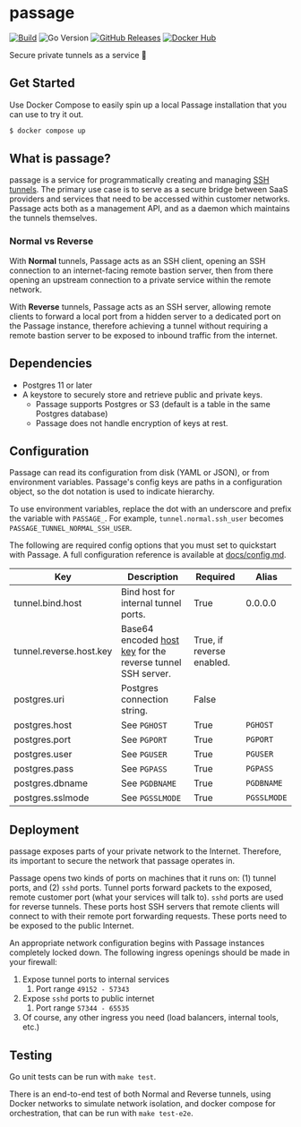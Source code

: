 # passage
[![Build](https://github.com/hightouchio/passage/actions/workflows/build.yml/badge.svg?branch=master)](https://github.com/hightouchio/passage/actions/workflows/build.yml)
![Go Version](https://shields.io/github/go-mod/go-version/hightouchio/passage)
[![GitHub Releases](https://shields.io/github/v/release/hightouchio/passage?display_name=tag&include_prereleases)](https://github.com/hightouchio/passage/releases)
[![Docker Hub](https://shields.io/docker/v/hightouchio/passage?label=docker&sort=semver)](https://hub.docker.com/r/hightouchio/passage)

Secure private tunnels as a service 🔐

## Get Started
Use Docker Compose to easily spin up a local Passage installation that you can use to try it out.
```bash 
$ docker compose up
```

## What is passage?
passage is a service for programmatically creating and managing [SSH tunnels](https://www.ssh.com/academy/ssh/tunneling). The primary use case is to serve as a secure bridge between SaaS providers and services that need to be accessed within customer networks. Passage acts both as a management API, and as a daemon which maintains the tunnels themselves. 

### Normal vs Reverse
With **Normal** tunnels, Passage acts as an SSH client, opening an SSH connection to an internet-facing remote bastion server, then from there opening an upstream connection to a private service within the remote network.

With **Reverse** tunnels, Passage acts as an SSH server, allowing remote clients to forward a local port from a hidden server to a dedicated port on the Passage instance, therefore achieving a tunnel without requiring a remote bastion server to be exposed to inbound traffic from the internet.

## Dependencies
- Postgres 11 or later
- A keystore to securely store and retrieve public and private keys.
  - Passage supports Postgres or S3 (default is a table in the same Postgres database)
  - Passage does not handle encryption of keys at rest.

## Configuration
Passage can read its configuration from disk (YAML or JSON), or from environment variables.
Passage's config keys are paths in a configuration object, so the dot notation is used to indicate hierarchy.

To use environment variables, replace the dot with an underscore and prefix the variable with `PASSAGE_`.
For example, `tunnel.normal.ssh_user` becomes `PASSAGE_TUNNEL_NORMAL_SSH_USER`.

The following are required config options that you must set to quickstart with Passage. A full configuration reference is available at [docs/config.md](docs/config.md). 

| **Key**          | **Description**             | **Required** | **Alias**   |
|------------------|-----------------------------|--------------|-------------|
| tunnel.bind.host        | Bind host for internal tunnel ports.                                    | True         | 0.0.0.0      |
| tunnel.reverse.host.key  | Base64 encoded [host key](https://www.ssh.com/academy/ssh/host-key) for the reverse tunnel SSH server. | True, if reverse enabled. |             |
| postgres.uri     | Postgres connection string. | False        |             |
| postgres.host    | See `PGHOST`                | True         | `PGHOST`    |
| postgres.port    | See `PGPORT`                | True         | `PGPORT`    |
| postgres.user    | See `PGUSER`                | True         | `PGUSER`    |
| postgres.pass    | See `PGPASS`                | True         | `PGPASS`    |
| postgres.dbname  | See `PGDBNAME`              | True         | `PGDBNAME`  |
| postgres.sslmode | See `PGSSLMODE`             | True         | `PGSSLMODE` |

## Deployment
passage exposes parts of your private network to the Internet. Therefore, its important to secure the network that passage operates in.

Passage opens two kinds of ports on machines that it runs on: (1) tunnel ports, and (2) `sshd` ports. Tunnel ports forward packets to the exposed, remote customer port (what your services will talk to).
`sshd` ports are used for reverse tunnels. These ports host SSH servers that remote clients will connect to with their remote port forwarding requests. These ports need to be exposed to the public Internet. 

An appropriate network configuration begins with Passage instances completely locked down. The following ingress openings should be made in your firewall: 
1. Expose tunnel ports to internal services
   1. Port range `49152 - 57343`
2. Expose `sshd` ports to public internet
   1. Port range `57344 - 65535`
3. Of course, any other ingress you need (load balancers, internal tools, etc.)

## Testing
Go unit tests can be run with `make test`.

There is an end-to-end test of both Normal and Reverse tunnels, using Docker networks to simulate network isolation, and docker compose for orchestration, that can be run with `make test-e2e`.
